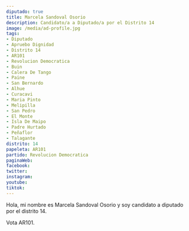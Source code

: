 ```yaml
---
diputado: true
title: Marcela Sandoval Osorio
description: Candidato/a a Diputado/a por el Distrito 14
image: /media/ad-profile.jpg
tags:
- Diputado
- Apruebo Dignidad
- Distrito 14
- AR101
- Revolucion Democratica
- Buin
- Calera De Tango
- Paine
- San Bernardo
- Alhue
- Curacavi
- Maria Pinto
- Melipilla
- San Pedro
- El Monte
- Isla De Maipo
- Padre Hurtado
- Peñaflor
- Talagante
distrito: 14
papeleta: AR101
partido: Revolucion Democratica
paginaWeb:
facebook:
twitter:
instagram:
youtube:
tiktok:
---
```

Hola, mi nombre es Marcela Sandoval Osorio y soy candidato a diputado por el distrito 14.

Vota AR101.
